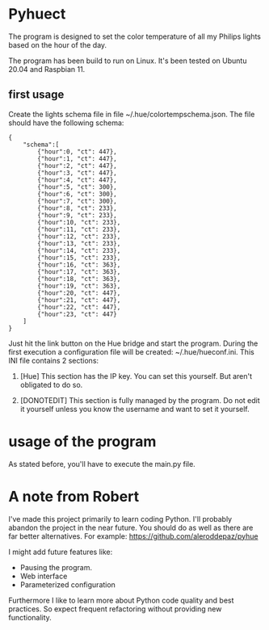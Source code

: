 # Pyhuect
The program is designed to set the color temperature of all my Philips lights based on the hour of the day.

The program has been build to run on Linux. It's been tested on Ubuntu 20.04 and Raspbian 11.

## first usage
Create the lights schema file in file ~/.hue/colortempschema.json. The file should have the following schema:
```
{
    "schema":[
        {"hour":0, "ct": 447},
        {"hour":1, "ct": 447},
        {"hour":2, "ct": 447},
        {"hour":3, "ct": 447},
        {"hour":4, "ct": 447},
        {"hour":5, "ct": 300},
        {"hour":6, "ct": 300},
        {"hour":7, "ct": 300},
        {"hour":8, "ct": 233},
        {"hour":9, "ct": 233},
        {"hour":10, "ct": 233},
        {"hour":11, "ct": 233},
        {"hour":12, "ct": 233},
        {"hour":13, "ct": 233},
        {"hour":14, "ct": 233},
        {"hour":15, "ct": 233},
        {"hour":16, "ct": 363},
        {"hour":17, "ct": 363},
        {"hour":18, "ct": 363},
        {"hour":19, "ct": 363},
        {"hour":20, "ct": 447},
        {"hour":21, "ct": 447},
        {"hour":22, "ct": 447},
        {"hour":23, "ct": 447}
    ]
}
```

Just hit the link button on the Hue bridge and start the program. During the first execution a configuration file will be created: ~/.hue/hueconf.ini. This INI file contains 2 sections:
1. [Hue]
This section has the IP key. You can set this yourself. But aren't obligated to do so.

2. [DONOTEDIT]
This section is fully managed by the program. Do not edit it yourself unless you know the username and want to set it yourself.

# usage of the program
As stated before, you'll have to execute the main.py file.

# A note from Robert
I've made this project primarily to learn coding Python. I'll probably abandon the project in the near future. You should do as well as there are far better alternatives.
For example: https://github.com/aleroddepaz/pyhue

I might add future features like:
- Pausing the program.
- Web interface
- Parameterized configuration

Furthermore I like to learn more about Python code quality and best practices. So expect frequent refactoring without providing new functionality.